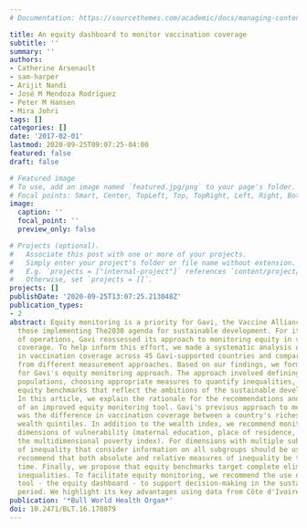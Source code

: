 ```yaml
---
# Documentation: https://sourcethemes.com/academic/docs/managing-content/

title: An equity dashboard to monitor vaccination coverage
subtitle: ''
summary: ''
authors:
- Catherine Arsenault
- sam-harper
- Arijit Nandi
- José M Mendoza Rodrı́guez
- Peter M Hansen
- Mira Johri
tags: []
categories: []
date: '2017-02-01'
lastmod: 2020-09-25T09:07:25-04:00
featured: false
draft: false

# Featured image
# To use, add an image named `featured.jpg/png` to your page's folder.
# Focal points: Smart, Center, TopLeft, Top, TopRight, Left, Right, BottomLeft, Bottom, BottomRight.
image:
  caption: ''
  focal_point: ''
  preview_only: false

# Projects (optional).
#   Associate this post with one or more of your projects.
#   Simply enter your project's folder or file name without extension.
#   E.g. `projects = ["internal-project"]` references `content/project/deep-learning/index.md`.
#   Otherwise, set `projects = []`.
projects: []
publishDate: '2020-09-25T13:07:25.213048Z'
publication_types:
- 2
abstract: Equity monitoring is a priority for Gavi, the Vaccine Alliance, and for
  those implementing The2030 agenda for sustainable development. For its new phase
  of operations, Gavi reassessed its approach to monitoring equity in vaccination
  coverage. To help inform this effort, we made a systematic analysis of inequalities
  in vaccination coverage across 45 Gavi-supported countries and compared results
  from different measurement approaches. Based on our findings, we formulated recommendations
  for Gavi's equity monitoring approach. The approach involved defining the vulnerable
  populations, choosing appropriate measures to quantify inequalities, and defining
  equity benchmarks that reflect the ambitions of the sustainable development agenda.
  In this article, we explain the rationale for the recommendations and for the development
  of an improved equity monitoring tool. Gavi's previous approach to measuring equity
  was the difference in vaccination coverage between a country's richest and poorest
  wealth quintiles. In addition to the wealth index, we recommend monitoring other
  dimensions of vulnerability (maternal education, place of residence, child sex and
  the multidimensional poverty index). For dimensions with multiple subgroups, measures
  of inequality that consider information on all subgroups should be used. We also
  recommend that both absolute and relative measures of inequality be tracked over
  time. Finally, we propose that equity benchmarks target complete elimination of
  inequalities. To facilitate equity monitoring, we recommend the use of a data display
  tool - the equity dashboard - to support decision-making in the sustainable development
  period. We highlight its key advantages using data from Côte d'Ivoire and Haiti.
publication: '*Bull World Health Organ*'
doi: 10.2471/BLT.16.178079
---
```


